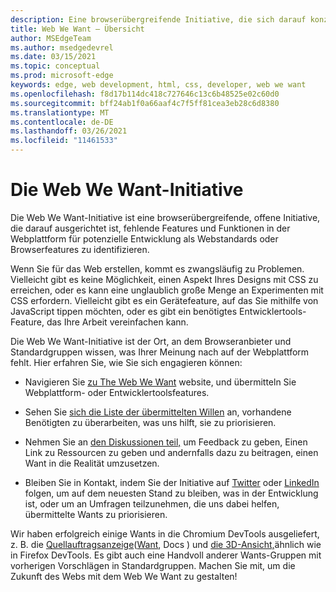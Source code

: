 ```yaml
---
description: Eine browserübergreifende Initiative, die sich darauf konzentriert, fehlende Features und Funktionen in der Webplattform für die potenzielle Entwicklung als Webstandards oder Browserfeatures zu identifizieren.
title: Web We Want – Übersicht
author: MSEdgeTeam
ms.author: msedgedevrel
ms.date: 03/15/2021
ms.topic: conceptual
ms.prod: microsoft-edge
keywords: edge, web development, html, css, developer, web we want
ms.openlocfilehash: f8d17b114dc418c727646c13c6b48525e02c60d0
ms.sourcegitcommit: bff24ab1f0a66aaf4c7f5ff81cea3eb28c6d8380
ms.translationtype: MT
ms.contentlocale: de-DE
ms.lasthandoff: 03/26/2021
ms.locfileid: "11461533"
---
```

# <a name="the-web-we-want-initiative"></a>Die Web We Want-Initiative

Die Web We Want-Initiative ist eine browserübergreifende, offene Initiative, die darauf ausgerichtet ist, fehlende Features und Funktionen in der Webplattform für potenzielle Entwicklung als Webstandards oder Browserfeatures zu identifizieren.

Wenn Sie für das Web erstellen, kommt es zwangsläufig zu Problemen. Vielleicht gibt es keine Möglichkeit, einen Aspekt Ihres Designs mit CSS zu erreichen, oder es kann eine unglaublich große Menge an Experimenten mit CSS erfordern. Vielleicht gibt es ein Gerätefeature, auf das Sie mithilfe von JavaScript tippen möchten, oder es gibt ein benötigtes Entwicklertools-Feature, das Ihre Arbeit vereinfachen kann.

Die Web We Want-Initiative ist der Ort, an dem Browseranbieter und Standardgruppen wissen, was Ihrer Meinung nach auf der Webplattform fehlt. Hier erfahren Sie, wie Sie sich engagieren können:

*   Navigieren Sie [zu The Web We Want][WebWeWant] website, und übermitteln Sie Webplattform- oder Entwicklertoolsfeatures.

*   Sehen Sie [sich die Liste der übermittelten Willen][WebWeWantWants] an, vorhandene Benötigten zu überarbeiten, was uns hilft, sie zu priorisieren.

*   Nehmen Sie an [den Diskussionen teil,][GithubWebWeWantDiscussions] um Feedback zu geben, Einen Link zu Ressourcen zu geben und andernfalls dazu zu beitragen, einen Want in die Realität umzusetzen.

*   Bleiben Sie in Kontakt, indem Sie der Initiative auf [Twitter][TwitterWebWeWant] oder [LinkedIn][LinkedInWebWeWant] folgen, um auf dem neuesten Stand zu bleiben, was in der Entwicklung ist, oder um an Umfragen teilzunehmen, die uns dabei helfen, übermittelte Wants zu priorisieren.

Wir haben erfolgreich einige Wants in die Chromium DevTools ausgeliefert, z. B. die [Quellauftragsanzeige][DevtoolsExperimentalFeaturesIndexSourceOrderViewer]\([Want][WebWeWantWants64], Docs \) und [die 3D-Ansicht,][Devtools3DViewIndex]ähnlich wie in Firefox DevTools. Es gibt auch eine Handvoll anderer Wants-Gruppen mit vorherigen Vorschlägen in Standardgruppen. Machen Sie mit, um die Zukunft des Webs mit dem Web We Want zu gestalten!

<!-- links -->  

[Devtools3DViewIndex]: ../devtools-guide-chromium/3d-view/index.md "3D-Ansicht | Microsoft Docs"

[DevtoolsExperimentalFeaturesIndexSourceOrderViewer]: ../devtools-guide-chromium/experimental-features/index.md#source-order-viewer "Source Order Viewer – Experimentelle | Microsoft Docs"

[WebWeWant]: https://webwewant.fyi "The Web We Want"

[WebWeWantWants]: https://webwewant.fyi/wants "Was wir | The Web We Want"

[GithubWebWeWantDiscussions]: https://github.com/WebWeWant/webwewant.fyi/discussions "Lassen Sie uns das Web besprechen, das wir | GitHub"

[TwitterWebWeWant]: https://twitter.com/webwewantfyi "Das Web, das wir | Twitter"

[LinkedInWebWeWant]: https://www.linkedin.com/company/the-web-we-want "Das Web, das wir | LinkedIn"

[WebWeWantWants64]: https://webwewant.fyi/wants/64 "Ich möchte einen Quellauftragsanzeiger für neu angeordnete Inhalte – What We Want | The Web We Want"
